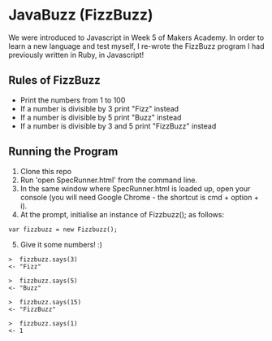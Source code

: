 # JavaBuzz (FizzBuzz)

We were introduced to Javascript in Week 5 of Makers Academy. In order to learn a new language and test myself, I re-wrote the FizzBuzz program I had previously written in Ruby, in Javascript!

## Rules of FizzBuzz

* Print the numbers from 1 to 100
* If a number is divisible by 3 print "Fizz" instead
* If a number is divisible by 5 print "Buzz" instead
* If a number is divisible by 3 and 5 print "FizzBuzz" instead

## Running the Program

1. Clone this repo
2. Run 'open SpecRunner.html' from the command line.
3. In the same window where SpecRunner.html is loaded up, open your console (you will need Google Chrome - the shortcut is cmd + option + i).
4. At the prompt, initialise an instance of Fizzbuzz(); as follows:

```
var fizzbuzz = new Fizzbuzz();
```

5. Give it some numbers! :)

```
>  fizzbuzz.says(3)
<- "Fizz"

>  fizzbuzz.says(5)
<- "Buzz"

>  fizzbuzz.says(15)
<- "FizzBuzz"

>  fizzbuzz.says(1)
<- 1
```
